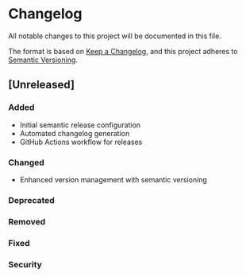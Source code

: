 # Changelog

All notable changes to this project will be documented in this file.

The format is based on [Keep a Changelog](https://keepachangelog.com/en/1.0.0/),
and this project adheres to [Semantic Versioning](https://semver.org/spec/v2.0.0.html).

## [Unreleased]

### Added
- Initial semantic release configuration
- Automated changelog generation
- GitHub Actions workflow for releases

### Changed
- Enhanced version management with semantic versioning

### Deprecated

### Removed

### Fixed

### Security
